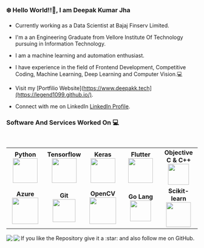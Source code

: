 <h3> ❄️ Hello World!!👋, I am Deepak Kumar Jha</h3>
<!-- <h4><a href="">Personal Website</a></h4> -->

* Currently working as a Data Scientist at Bajaj Finserv Limited.

* I'm a an Engineering Graduate from Vellore Institute Of Technology pursuing in Information Technology.

* I am a machine learning and automation enthusiast.

* I have experience in the field of Frontend Development, Competitive Coding, Machine Learning, Deep Learning and Computer Vision.💻

* Visit my [Portfilio Website](https://www.deepakk.tech](https://legend1099.github.io/).

* Connect with me on LinkedIn [LinkedIn Profile](https://www.linkedin.com/in/deepak-kumar-jha-1099/).


### Software And Services Worked On :computer:

<br>
<table>
<tbody>
<tr>
<td align="center" width="20%">
<div><b><center>Python</center></b></div> 
<img height=65px src="https://upload.wikimedia.org/wikipedia/commons/c/c3/Python-logo-notext.svg"> 
</td>
<td align="center" width="20%">
<div><b><center>Tensorflow</center></b></div> 
<img height=65px src="https://upload.wikimedia.org/wikipedia/commons/thumb/2/2d/Tensorflow_logo.svg/640px-Tensorflow_logo.svg.png"> 
</td>
<td align="center" width="20%">
<div><b><center>Keras</center></b></div> 
<img height=65px src="https://upload.wikimedia.org/wikipedia/commons/a/ae/Keras_logo.svg"> 
</td>
<td align="center" width="20%">
 <div><b><center>Flutter</center></b></div> 
<img height=65px src="https://upload.wikimedia.org/wikipedia/commons/1/17/Google-flutter-logo.png"> 
</td>
<td align="center" width="20%">
<div><b><center>Objective C & C++</center></b></div> 
<img height=55px src="https://financesonline.com/uploads/2019/08/Microsoft-Visual-Studio-logo1.png"> 
</td>
</tr>
<tr>
<td align="center" width="20%">
<div><b><center>Azure</center></b></div> 
<img height=69px src="https://www.logo.wine/a/logo/Microsoft_Azure/Microsoft_Azure-Logo.wine.svg"> 
</td>
<td align="center" width="20%">
<div><b><center>Git</center></b></div> 
<img height=60px src="https://git-scm.com/images/logos/downloads/Git-Logo-2Color.png"> 
</td>

<td align="center" width="20%">
 <div><b><center>OpenCV</center></b></div> 
<img height=70px src="https://upload.wikimedia.org/wikipedia/commons/3/32/OpenCV_Logo_with_text_svg_version.svg"> 
</td>
<td align="center" width="20%">
<div><b><center>Go Lang</center></b></div> 
<img height=55px src="https://miro.medium.com/max/3152/1*Ifpd_HtDiK9u6h68SZgNuA.png"> 
</td>
 <td align="center" width="20%">
<div><b><center>Scikit-learn</center></b></div> 
<img height=65px src="https://upload.wikimedia.org/wikipedia/commons/0/05/Scikit_learn_logo_small.svg"> 
</td>
</tr>
</tbody>
</table>
If you like the Repository give it a :star: and also follow me on GitHub.
<a href="#">
  <img align="left" src="https://github-readme-stats.vercel.app/api?username=LEGEND2310&show_icons=true&theme=merko">
</a>
<a href="#">
  <img align="left" src="https://github-readme-stats.vercel.app/api/top-langs/?username=LEGEND2310&layout=compact&theme=merko">
</a>
